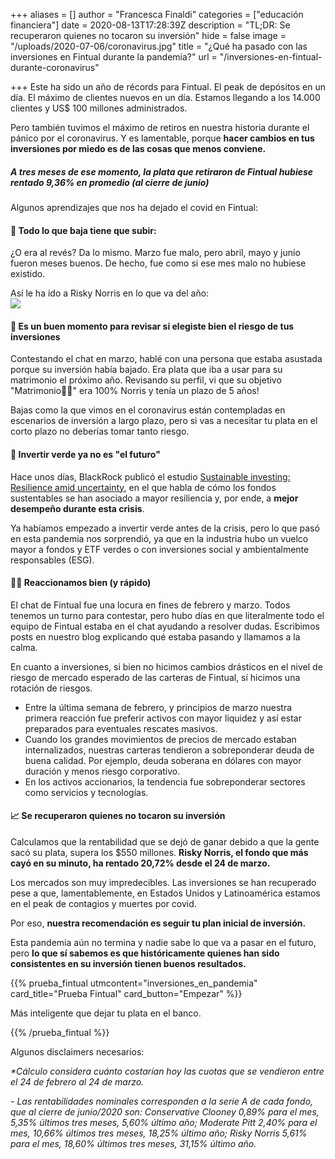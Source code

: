 +++
aliases = []
author = "Francesca Finaldi"
categories = ["educación financiera"]
date = 2020-08-13T17:28:39Z
description = "TL;DR: Se recuperaron quienes no tocaron su inversión"
hide = false
image = "/uploads/2020-07-06/coronavirus.jpg"
title = "¿Qué ha pasado con las inversiones en Fintual durante la pandemia?"
url = "/inversiones-en-fintual-durante-coronavirus"

+++
Este ha sido un año de récords para Fintual. El peak de depósitos en un día. El máximo de clientes nuevos en un día. Estamos llegando a los 14.000 clientes y US$ 100 millones administrados.

Pero también tuvimos el máximo de retiros en nuestra historia durante el pánico por el coronavirus. Y es lamentable, porque **hacer cambios en tus inversiones por miedo es de las cosas que menos conviene.**

##### A tres meses de ese momento, la plata que retiraron de Fintual hubiese rentado 9,36% en promedio (al cierre de junio)

Algunos aprendizajes que nos ha dejado el covid en Fintual:

#### 🎢 Todo lo que baja tiene que subir:

¿O era al revés? Da lo mismo. Marzo fue malo, pero abril, mayo y junio fueron meses buenos. De hecho, fue como si ese mes malo no hubiese existido.

Así le ha ido a Risky Norris en lo que va del año:  
![](/uploads/2020-07-06/norris-ytd.png)

#### 🧐 Es un buen momento para revisar si elegiste bien el riesgo de tus inversiones

Contestando el chat en marzo, hablé con una persona que estaba asustada porque su inversión había bajado. Era plata que iba a usar para su matrimonio el próximo año. Revisando su perfil, vi que su objetivo "Matrimonio👰💒" era 100% Norris y tenía un plazo de 5 años!

Bajas como la que vimos en el coronavirus están contempladas en escenarios de inversión a largo plazo, pero si vas a necesitar tu plata en el corto plazo no deberías tomar tanto riesgo.

#### 🌱 Invertir verde ya no es "el futuro"

Hace unos días, BlackRock publicó el estudio [Sustainable investing: Resilience amid uncertainty](https://www.blackrock.com/corporate/about-us/sustainability-resilience-research), en el que habla de cómo los fondos sustentables se han asociado a mayor resiliencia y, por ende, a **mejor desempeño durante esta crisis**.

Ya habíamos empezado a invertir verde antes de la crisis, pero lo que pasó en esta pandemia nos sorprendió, ya que en la industria hubo un vuelco mayor a fondos y ETF verdes o con inversiones social y ambientalmente responsables (ESG).

#### 👩‍💻 Reaccionamos bien (y rápido)

El chat de Fintual fue una locura en fines de febrero y marzo. Todos tenemos un turno para contestar, pero hubo días en que literalmente todo el equipo de Fintual estaba en el chat ayudando a resolver dudas. Escribimos posts en nuestro blog explicando qué estaba pasando y llamamos a la calma.

En cuanto a inversiones, si bien no hicimos cambios drásticos en el nivel de riesgo de mercado esperado de las carteras de Fintual, sí hicimos una rotación de riesgos.

* Entre la última semana de febrero, y principios de marzo nuestra primera reacción fue preferir activos con mayor liquidez y así estar preparados para eventuales rescates masivos.
* Cuando los grandes movimientos de precios de mercado estaban internalizados, nuestras carteras tendieron a sobreponderar deuda de buena calidad. Por ejemplo, deuda soberana en dólares con mayor duración y menos riesgo corporativo.
* En los activos accionarios, la tendencia fue sobreponderar sectores como servicios y tecnologías.

#### 📈 Se recuperaron quienes no tocaron su inversión

Calculamos que la rentabilidad que se dejó de ganar debido a que la gente sacó su plata, supera los $550 millones. **Risky Norris, el fondo que más cayó en su minuto, ha rentado 20,72% desde el 24 de marzo.**

Los mercados son muy impredecibles. Las inversiones se han recuperado pese a que, lamentablemente, en Estados Unidos y Latinoamérica estamos en el peak de contagios y muertes por covid.

Por eso, **nuestra recomendación es seguir tu plan inicial de inversión.**

Esta pandemia aún no termina y nadie sabe lo que va a pasar en el futuro, pero **lo que sí sabemos es que históricamente quienes han sido consistentes en su inversión tienen buenos resultados.**

{{% prueba_fintual
utmcontent="inversiones_en_pandemia"
card_title="Prueba Fintual"
card_button="Empezar" %}}

Más inteligente que dejar tu plata en el banco.

{{% /prueba_fintual %}}

Algunos disclaimers necesarios:

_*Cálculo considera cuánto costarían hoy las cuotas que se vendieron entre el 24 de febrero al 24 de marzo._

_- Las rentabilidades nominales corresponden a la serie A de cada fondo, que al cierre de junio/2020 son: Conservative Clooney 0,89% para el mes, 5,35% últimos tres meses, 5,60% último año; Moderate Pitt 2,40% para el mes, 10,66% últimos tres meses, 18,25% último año; Risky Norris 5,61% para el mes, 18,60% últimos tres meses, 31,15% último año._
